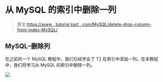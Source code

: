 # 从 MySQL 的索引中删除一列

> 原文:[https://www . tutorial kart . com/MySQL/delete-drop-column-from-index-MySQL/](https://www.tutorialkart.com/mysql/delete-drop-column-from-index-mysql/)

## MySQL–删除列

在之前的一个 MySQL 教程中，我们已经学会了 T2 在索引中添加一列。在本教程中，我们将学习从 MySQL 的索引中删除一列。

[![](../Images/925da31b32d6bc3827932f6c8afb11bb.png)](https://www.tutorialkart.com/)